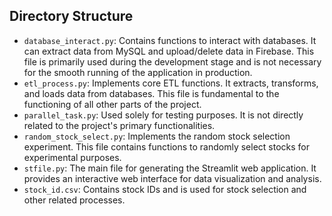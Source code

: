 ## Directory Structure

- `database_interact.py`: Contains functions to interact with databases. It can extract data from MySQL and upload/delete data in Firebase. This file is primarily used during the development stage and is not necessary for the smooth running of the application in production.
- `etl_process.py`: Implements core ETL functions. It extracts, transforms, and loads data from databases. This file is fundamental to the functioning of all other parts of the project.
- `parallel_task.py`: Used solely for testing purposes. It is not directly related to the project's primary functionalities.
- `random_stock_select.py`: Implements the random stock selection experiment. This file contains functions to randomly select stocks for experimental purposes.
- `stfile.py`: The main file for generating the Streamlit web application. It provides an interactive web interface for data visualization and analysis.
- `stock_id.csv`: Contains stock IDs and is used for stock selection and other related processes.
